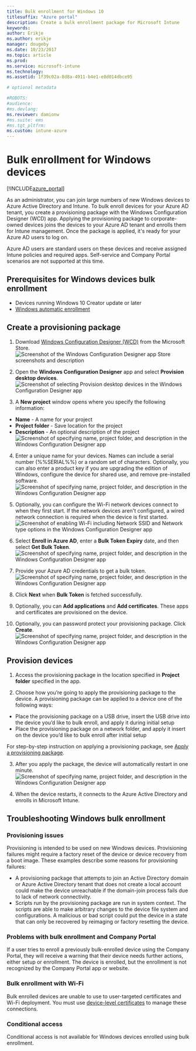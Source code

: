 ```yaml
---
title: Bulk enrollment for Windows 10
titlesuffix: "Azure portal"
description: Create a bulk enrollment package for Microsoft Intune
keywords:
author: Erikje
ms.author: erikje
manager: dougeby
ms.date: 10/23/2017
ms.topic: article
ms.prod:
ms.service: microsoft-intune
ms.technology:
ms.assetid: 1f39c02a-8d8a-4911-b4e1-e8d014dbce95

# optional metadata

#ROBOTS:
#audience:
#ms.devlang:
ms.reviewer: damionw
#ms.suite: ems
#ms.tgt_pltfrm:
ms.custom: intune-azure
---
```

# Bulk enrollment for Windows devices

[!INCLUDE[azure_portal](./includes/azure_portal.md)]

As an administrator, you can join large numbers of new Windows devices to Azure Active Directory and Intune. To bulk enroll devices for your Azure AD tenant, you create a provisioning package with the Windows Configuration Designer (WCD) app. Applying the provisioning package to corporate-owned devices joins the devices to your Azure AD tenant and enrolls them for Intune management. Once the package is applied, it's ready for your Azure AD users to log on.

Azure AD users are standard users on these devices and receive assigned Intune policies and required apps. Self-service and Company Portal scenarios are not supported at this time.

## Prerequisites for Windows devices bulk enrollment

- Devices running Windows 10 Creator update or later
- [Windows automatic enrollment](windows-enroll.md#enable-windows-10-automatic-enrollment)

## Create a provisioning package

1. Download [Windows Configuration Designer (WCD)](https://www.microsoft.com/store/apps/9nblggh4tx22) from the Microsoft Store.
![Screenshot of the Windows Configuration Designer app Store screenshots and description](media/bulk-enroll-store.png)

2. Open the **Windows Configuration Designer** app and select **Provision desktop devices**.
![Screenshot of selecting Provision desktop devices in the Windows Configuration Designer app](media/bulk-enroll-select.png)

3. A **New project** window opens where you specify the following information:
  - **Name** - A name for your project
  - **Project folder** - Save location for the project
  - **Description** - An optional description of the project
![Screenshot of specifying name, project folder, and description in the Windows Configuration Designer app](media/bulk-enroll-name.png)

4.	Enter a unique name for your devices. Names can include a serial number (%%SERIAL%%) or a random set of characters. Optionally, you can also enter a product key if you are upgrading the edition of Windows, configure the device for shared use, and remove pre-installed software.
![Screenshot of specifying name, project folder, and description in the Windows Configuration Designer app](media/bulk-enroll-device.png)

5.	Optionally, you can configure the Wi-Fi network devices connect to when they first start.  If the network devices aren't configured, a wired network connection is required when the device is first started.
![Screenshot of enabling Wi-Fi including Network SSID and Network type options in the Windows Configuration Designer app](media/bulk-enroll-network.png)

6.	Select **Enroll in Azure AD**, enter a **Bulk Token Expiry** date, and then select **Get Bulk Token**.
![Screenshot of specifying name, project folder, and description in the Windows Configuration Designer app](media/bulk-enroll-account.png)

7. Provide your Azure AD credentials to get a bulk token.
![Screenshot of specifying name, project folder, and description in the Windows Configuration Designer app](media/bulk-enroll-cred.png)

8.	Click **Next** when **Bulk Token** is fetched successfully.

9. Optionally, you can **Add applications** and **Add certificates**. These apps and certificates are provisioned on the device.

10. Optionally, you can password protect your provisioning package.  Click **Create**.
![Screenshot of specifying name, project folder, and description in the Windows Configuration Designer app](media/bulk-enroll-create.png)

## Provision devices

1. Access the provisioning package in the location specified in **Project folder** specified in the app.

2. Choose how you’re going to apply the provisioning package to the device.  A provisioning package can be applied to a device one of the following ways:
 - Place the provisioning package on a USB drive, insert the USB drive into the device you’d like to bulk enroll, and apply it during initial setup
 - Place the provisioning package on a network folder, and apply it insert on the device you’d like to bulk enroll after initial setup

 For step-by-step instruction on applying a provisioning package, see [Apply a provisioning package](https://technet.microsoft.com/itpro/windows/configure/provisioning-apply-package).

3. After you apply the package, the device will automatically restart in one minute.
 ![Screenshot of specifying name, project folder, and description in the Windows Configuration Designer app](media/bulk-enroll-add.png)

4. When the device restarts, it connects to the Azure Active Directory and enrolls in Microsoft Intune.

## Troubleshooting Windows bulk enrollment

### Provisioning issues
Provisioning is intended to be used on new Windows devices. Provisioning failures might require a factory reset of the device or device recovery from a boot image. These examples describe some reasons for provisioning failures:

- A provisioning package that attempts to join an Active Directory domain or Azure Active Directory tenant that does not create a local account could make the device unreachable if the domain-join process fails due to lack of network connectivity.
- Scripts run by the provisioning package are run in system context. The scripts are able to make arbitrary changes to the device file system and configurations. A malicious or bad script could put the device in a state that can only be recovered by reimaging or factory resetting the device.

### Problems with bulk enrollment and Company Portal
If a user tries to enroll a previously bulk-enrolled device using the Company Portal, they will receive a warning that their device needs further actions, either setup or enrollment. The device is enrolled, but the enrollment is not recognized by the Company Portal app or website.

### Bulk enrollment with Wi-Fi 

Bulk enrolled devices are unable to use to user-targeted certificates and Wi-Fi deployment. You must use [device-level certificates](certificates-configure.md) to manage these connections. 

### Conditional access
Conditional access is not available for Windows devices enrolled using bulk enrollment.
